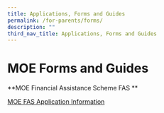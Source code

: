 ```yaml
---
title: Applications, Forms and Guides
permalink: /for-parents/forms/
description: ""
third_nav_title: Applications, Forms and Guides
---
```

# **MOE Forms and Guides**


**MOE Financial Assistance Scheme FAS
**

[MOE FAS Application Information](https://pasirrispri.moe.edu.sg/wp-content/uploads/2022/10/FAS-2023-Guidelines-for-School_edited.pdf)